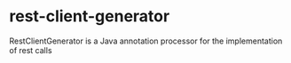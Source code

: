 # rest-client-generator
RestClientGenerator  is a Java annotation processor for the implementation of rest calls
